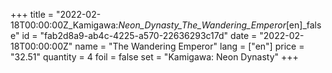 +++
title = "2022-02-18T00:00:00Z_Kamigawa:_Neon_Dynasty_The_Wandering_Emperor_[en]_false"
id = "fab2d8a9-ab4c-4225-a570-22636293c17d"
date = "2022-02-18T00:00:00Z"
name = "The Wandering Emperor"
lang = ["en"]
price = "32.51"
quantity = 4
foil = false
set = "Kamigawa: Neon Dynasty"
+++
